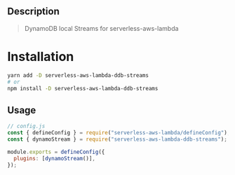 ## Description

> DynamoDB local Streams for serverless-aws-lambda

# Installation

```bash
yarn add -D serverless-aws-lambda-ddb-streams
# or
npm install -D serverless-aws-lambda-ddb-streams
```

## Usage

```js
// config.js
const { defineConfig } = require("serverless-aws-lambda/defineConfig");
const { dynamoStream } = require("serverless-aws-lambda-ddb-streams");

module.exports = defineConfig({
  plugins: [dynamoStream()],
});
```
